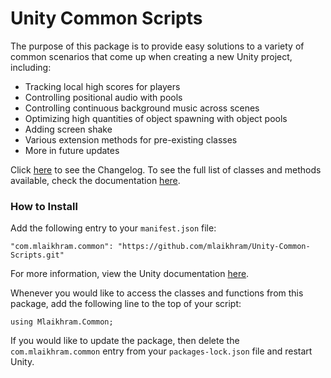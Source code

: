 # Unity Common Scripts
The purpose of this package is to provide easy solutions to a variety of common scenarios that come up when creating a new Unity project, including:
* Tracking local high scores for players
* Controlling positional audio with pools
* Controlling continuous background music across scenes
* Optimizing high quantities of object spawning with object pools
* Adding screen shake
* Various extension methods for pre-existing classes
* More in future updates

Click [here](https://github.com/mlaikhram/Unity-Common-Scripts/blob/master/CHANGELOG.md) to see the Changelog.
To see the full list of classes and methods available, check the documentation [here](https://github.com/mlaikhram/Unity-Common-Scripts/blob/master/Documentation~/Common.md).

### How to Install
Add the following entry to your `manifest.json` file:
```
"com.mlaikhram.common": "https://github.com/mlaikhram/Unity-Common-Scripts.git"
```
For more information, view the Unity documentation [here](https://docs.unity3d.com/Manual/upm-dependencies.html).

Whenever you would like to access the classes and functions from this package, add the following line to the top of your script:
```
using Mlaikhram.Common;
```
If you would like to update the package, then delete the `com.mlaikhram.common` entry from your `packages-lock.json` file and restart Unity.
